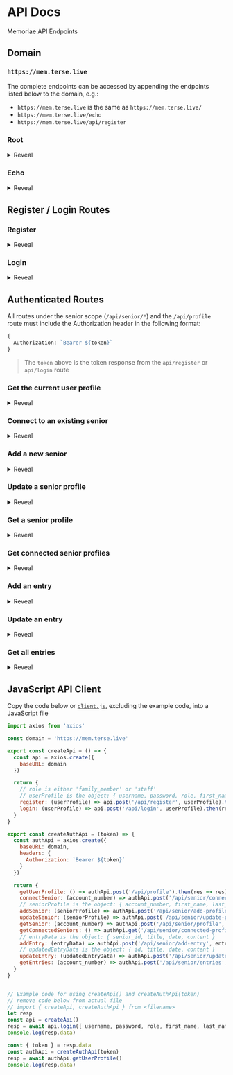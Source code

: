 # API Docs
Memoriae API Endpoints


## Domain
### `https://mem.terse.live`
The complete endpoints can be accessed by appending the endpoints listed below to the domain, e.g.:
* `https://mem.terse.live` is the same as `https://mem.terse.live/`
* `https://mem.terse.live/echo`
* `https://mem.terse.live/api/register`


### Root
<details>
  <summary>Reveal</summary>

  ### `GET /`
  * Response `"Hello"`
</details>


### Echo
<details>
  <summary>Reveal</summary>

  ### `POST /echo`
  * Data `Any data`
  * Response `"Received: <Any data>!"`
</details>


## Register / Login Routes


### Register
<details>
  <summary>Reveal</summary>

  ### `POST /api/register`
  * Data
  ```ts
  {
    username: string,
    password: string,
    role: "family_member" | "staff"
  }
  ````
  > role is either `"family_member"` or `"staff"`

  * Response
  ```ts
  {
    message: string,
    token: string,
    status: boolean
  }
  ```
</details>


### Login
<details>
  <summary>Reveal</summary>

  ### `POST /api/login`
  * Data
  ```ts
  {
    username: string,
    password: string,
    role: "family_member" | "staff"
  }
  ````
  > role is either `"family_member"` or `"staff"`

  * Response
  ```ts
  {
    message: string,
    token: string,
    status: boolean
  }
  ```
</details>


## Authenticated Routes
All routes under the senior scope (`/api/senior/*`) and the `/api/profile` route must include the Authorization header in the following format:
```ts
{
  Authorization: `Bearer ${token}`
}
```
> The `token` above is the token response from the `api/register` or `api/login` route


### Get the current user profile
<details>
  <summary>Reveal</summary>

  ### `POST /api/profile`
  * Headers `Authorization`

  * Response
  ```ts
  {
    message: string,
    profile: object,
    status: boolean
  }
  ```
</details>


### Connect to an existing senior
<details>
  <summary>Reveal</summary>

  ### `POST /api/senior/connect`
  * Headers `Authorization`
  * Data
  ```ts
  {
    account_number: number
  }
  ````
  > `account_number` is a 5 digit number

  * Response
  ```ts
  {
    message: string,
    account_number: number,
    senior_profile: object,
    status: boolean
  }
  ```
</details>


### Add a new senior
<details>
  <summary>Reveal</summary>

  ### `POST /api/senior/add-profile`
  * Headers `Authorization`
  * Data
  ```ts
  {
    account_number: number,
    first_name: string,
    last_name: string,
    birth_date: string,
    profile_picture: string,
    bio: string,
    likes: string,
    dislikes: string
  }
  ````
  > `account_number` is a 5 digit number

  > `birth_date` is a string in the format `YYYY-MM-DDThh:mm:ssTZD` e.g. `2020-11-11T20:15:24+00:00`

  > `likes` and `dislikes` are comma-separated strings e.g. "Fruit,Hiking,Reading"

  * Response
  ```ts
  {
    message: string,
    senior_profile: object,
    status: boolean
  }
  ```
</details>


### Update a senior profile
<details>
  <summary>Reveal</summary>

  ### `POST /api/senior/update-profile`
  * Headers `Authorization`
  * Data
  ```ts
  {
    account_number: number,
    first_name: string,
    last_name: string,
    birth_date: string,
    profile_picture: string,
    bio: string,
    likes: string,
    dislikes: string
  }
  ````
  > `account_number` is a 5 digit number

  > `birth_date` is a string in the format `YYYY-MM-DDThh:mm:ssTZD` e.g. `2020-11-11T20:15:24+00:00`

  > `likes` and `dislikes` are comma-separated strings e.g. "Fruit,Hiking,Reading"

  * Response
  ```ts
  {
    message: string,
    senior_profile: object,
    status: boolean
  }
  ```
</details>


### Get a senior profile
<details>
  <summary>Reveal</summary>

  ### `POST /api/senior/profile`
  * Headers `Authorization`
  * Data
  ```ts
  {
    account_number: number
  }
  ```
  > `account_number` is a 5 digit number

  * Response
  ```ts
  {
    id: number,
    first_name: string,
    last_name: string,
    birth_date: string,
    profile_picture: string,
    bio: string,
    likes: string,
    dislikes: string,
    last_update: string,
    created_at: string
  }
  ```
</details>


### Get connected senior profiles
<details>
  <summary>Reveal</summary>

  ### `GET /api/senior/connected-profiles`
  * Headers `Authorization`

  * Response
  ```ts
  [
    {
      id: number,
      first_name: string,
      last_name: string,
      birth_date: string,
      profile_picture: string,
      bio: string,
      likes: string,
      dislikes: string,
      last_update: string,
      created_at: string
    }
  ]
  ```
</details>


### Add an entry
<details>
  <summary>Reveal</summary>

  ### `POST /api/senior/add-entry`
  * Headers `Authorization`
  * Data
  ```ts
  {
    senior_id: number,
    title: string,
    date: string,
    content: string
  }
  ```
  > `senior_id` is the Account Number

  * Response
  ```ts
  {
    message: string,
    entry_id: number,
    status: boolean
  }
  ```
</details>


### Update an entry
<details>
  <summary>Reveal</summary>

  ### `POST /api/senior/update-entry`
  * Method `POST`
  * Headers `Authorization`
  * Data
  ```ts
  {
    id: number,
    title: string,
    date: string,
    content: string
  }
  ```
  > `id` is the `entry_id`

  * Response
  ```ts
  {
    message: string,
    entry_id: number,
    status: boolean
  }
  ```
</details>


### Get all entries
<details>
  <summary>Reveal</summary>

  ### `POST /api/senior/entries`
  * Headers `Authorization`
  * Data
  ```ts
  {
    account_number: number
  }
  ```
  > `account_number` is the senior's Account Number

  * Response
  ```ts
  [
    {
      id: number,
      title: string,
      date: string,
      content: string,
      last_update: string,
      created_at: string,
      family_member_id: number,
      senior_id: number
    }
  ]
  ```
  > `senior_id` is the Account Number
</details>


## JavaScript API Client
Copy the code below or [`client.js`](client.js), excluding the example code, into a JavaScript file
```js
import axios from 'axios'

const domain = 'https://mem.terse.live'

export const createApi = () => {
  const api = axios.create({
    baseURL: domain
  })

  return {
    // role is either 'family_member' or 'staff'
    // userProfile is the object: { username, password, role, first_name, last_name }
    register: (userProfile) => api.post('/api/register', userProfile).then(res => res).catch(err => err),
    login: (userProfile) => api.post('/api/login', userProfile).then(res => res).catch(err => err)
  }
}

export const createAuthApi = (token) => {
  const authApi = axios.create({
    baseURL: domain,
    headers: {
      Authorization: `Bearer ${token}`
    }
  })

  return {
    getUserProfile: () => authApi.post('/api/profile').then(res => res).catch(err => err),
    connectSenior: (account_number) => authApi.post('/api/senior/connect', { account_number }).then(res => res).catch(err => err),
    // seniorProfile is the object: { account_number, first_name, last_name, birth_date, profile_picture, bio, likes, dislikes }
    addSenior: (seniorProfile) => authApi.post('/api/senior/add-profile', seniorProfile).then(res => res).catch(err => err),
    updateSenior: (seniorProfile) => authApi.post('/api/senior/update-profile', seniorProfile).then(res => res).catch(err => err),
    getSenior: (account_number) => authApi.post('/api/senior/profile', { account_number }).then(res => res).catch(err => err),
    getConnectedSeniors: () => authApi.get('/api/senior/connected-profiles').then(res => res).catch(err => err),
    // entryData is the object: { senior_id, title, date, content }
    addEntry: (entryData) => authApi.post('/api/senior/add-entry', entryData).then(res => res).catch(err => err),
    // updatedEntryData is the object: { id, title, date, content }
    updateEntry: (updatedEntryData) => authApi.post('/api/senior/update-entry', updatedEntryData).then(res => res).catch(err => err),
    getEntries: (account_number) => authApi.post('/api/senior/entries', { account_number }).then(res => res).catch(err => err)
  }
}


// Example code for using createApi() and createAuthApi(token)
// remove code below from actual file
// import { createApi, createAuthApi } from <filename>
let resp
const api = createApi()
resp = await api.login({ username, password, role, first_name, last_name })
console.log(resp.data)

const { token } = resp.data
const authApi = createAuthApi(token)
resp = await authApi.getUserProfile()
console.log(resp.data)
```

